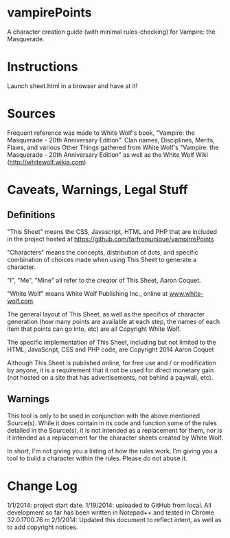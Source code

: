 vampirePoints
==============

A character creation guide (with minimal rules-checking) for Vampire: the Masquerade.

Instructions
============
Launch sheet.html in a browser and have at it!

Sources
=======
Frequent reference was made to White Wolf's book, "Vampire: the Masquerade - 20th Anniversary Edition".
Clan names, Disciplines, Merits, Flaws, and various Other Things gathered from White Wolf's "Vampire: the Masquerade - 20th Anniversary Edition" as well as 
the White Wolf Wiki (http://whitewolf.wikia.com).

Caveats, Warnings, Legal Stuff
==============================
Definitions
-----------
"This Sheet" means the CSS, Javascript, HTML and PHP that are included in the project hosted at https://github.com/farfromunique/vampirrePoints

"Characters" means the concepts, distribution of dots, and specific combination of choices made when using This Sheet to generate a character.

"I", "Me", "Mine" all refer to the creator of This Sheet, Aaron Coquet.

"White Wolf" means White Wolf Publishing Inc., online at www.white-wolf.com.

The general layout of This Sheet, as well as the specifics of character generation (how many points are available at each step, the names of each item that points can go into, etc)
are all Copyright White Wolf.

The specific implementation of This Sheet, including but not limited to the HTML, JavaScript, CSS and PHP code, are Copyright 2014 Aaron Coquet

Although This Sheet is published online, for free use and / or modification by anyone, it is a requirement that it not be used for direct monetary gain 
(not hosted on a site that has advertisements, not behind a paywall, etc).

Warnings
--------
This tool is only to be used in conjunction with the above mentioned Source(s). 
While it does contain in its code and function some of the rules detailed in the Source(s), it is not intended as a replacement for them, nor is it intended as a replacement
for the character sheets created by White Wolf.

In short, I'm not giving you a listing of how the rules work, I'm giving you a tool to build a character within the rules. Please do not abuse it.

Change Log
==========
1/1/2014: project start date.
1/19/2014: uploaded to GitHub from local. All development so far has been written in Notepad++ and tested in Chrome 32.0.1700.76 m
2/1/2014: Updated this document to reflect intent, as well as to add copyright notices.
